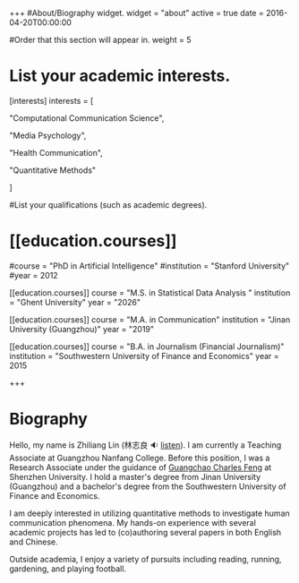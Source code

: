 +++
#About/Biography widget.
widget = "about"
active = true
date = 2016-04-20T00:00:00

#Order that this section will appear in.
weight = 5

# List your academic interests.
[interests]
interests = [

"Computational Communication Science",

"Media Psychology",

"Health Communication",

"Quantitative Methods"

  ]



#List your qualifications (such as academic degrees).

# [[education.courses]]

#course = "PhD in Artificial Intelligence"
#institution = "Stanford University"
#year = 2012

[[education.courses]]
  course = "M.S. in Statistical Data Analysis  "
  institution = "Ghent University"
  year = "2026"

[[education.courses]]
  course = "M.A. in Communication"
  institution = "Jinan University (Guangzhou)"
  year = "2019"

[[education.courses]]
  course = "B.A. in Journalism (Financial Journalism)"
  institution = "Southwestern University of Finance and Economics"
  year = 2015

+++

# Biography

Hello, my name is Zhiliang Lin (林志良 :sound: [listen](http://www.zhilianglin.com/files/zhiliang-lin.ogg)). I am currently a Teaching Associate at Guangzhou Nanfang College. Before this position, I was a Research Associate under the guidance of [Guangchao Charles Feng](https://scholar.google.com/citations?user=zoqsgEsAAAAJ&hl) at Shenzhen University. I hold a master's degree from Jinan University (Guangzhou) and a bachelor's degree from the Southwestern University of Finance and Economics.

I am deeply interested in utilizing quantitative methods to investigate human communication phenomena. My hands-on experience with several academic projects has led to (co)authoring several papers in both English and Chinese. 

Outside academia, I enjoy a variety of pursuits including reading, running, gardening, and playing football.
